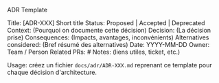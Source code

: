 ADR Template

Title: [ADR-XXX] Short title
Status: Proposed | Accepted | Deprecated
Context: (Pourquoi on documente cette décision)
Decision: (La décision prise)
Consequences: (Impacts, avantages, inconvénients)
Alternatives considered: (Bref résumé des alternatives)
Date: YYYY-MM-DD
Owner: Team / Person
Related PRs: #
Notes: (liens utiles, ticket, etc.)

Usage: créez un fichier `docs/adr/ADR-XXX.md` reprenant ce template pour chaque décision d'architecture.

